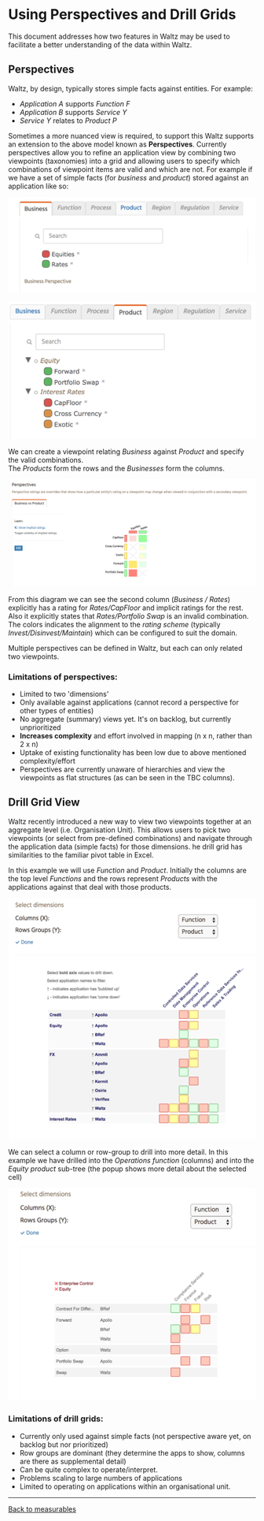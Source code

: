 # Using Perspectives and Drill Grids

This document addresses how two features in Waltz may be used to facilitate a better understanding of the 
data within Waltz.

## Perspectives

Waltz, by design, typically stores simple facts against entities.  For example:

- _Application A_ supports _Function F_
- _Application B_ supports _Service Y_
- _Service Y_ relates to _Product P_

Sometimes a more nuanced view is required, to support this Waltz supports an extension to the above model 
known as **Perspectives**.  Currently perspectives allow you to refine an application view by combining two 
viewpoints (taxonomies) into a grid and allowing users to specify which combinations of viewpoint items 
are valid and which are not.  For example if we have a set of simple facts (for _business_ and 
_product_) stored against an application like so:

![Business Ratings](images/business_ratings.png)

![Product Ratings](images/product_ratings.png)


We can create a viewpoint relating _Business_ against _Product_ and specify the valid combinations.  
The _Products_ form the rows and the _Businesses_ form the columns.

![Perspective](images/business_product_perspective.png)

From this diagram we can see the second column (_Business / Rates_) explicitly has a rating 
for _Rates/CapFloor_ and implicit ratings for the rest.  Also it explicitly states 
that _Rates/Portfolio Swap_ is an invalid combination. The colors indicates the alignment
to the *rating scheme* (typically _Invest/Disinvest/Maintain_) which can be configured to 
suit the domain.  

Multiple perspectives can be defined in Waltz, but each can only related two viewpoints.


### Limitations of perspectives:

- Limited to two 'dimensions'
- Only available against applications (cannot record a perspective for other types of entities)
- No aggregate (summary) views yet. It's on backlog, but currently unprioritized
- **Increases complexity** and effort involved in mapping (n x n, rather than 2 x n)
- Uptake of existing functionality has been low due to above mentioned complexity/effort
- Perspectives are currently unaware of hierarchies and view the viewpoints as flat structures
  (as can be seen in the TBC columns).


## Drill Grid View

Waltz recently introduced a new way to view two viewpoints together at an aggregate level 
(i.e. Organisation Unit).  This allows users to pick two viewpoints (or select from pre-defined 
combinations) and navigate through the application data (simple facts) for those dimensions. 
 he drill grid has similarities to the familiar pivot table in Excel. 

In this example we will use _Function_ and _Product_.  Initially the columns are the top level 
_Functions_ and the rows represent _Products_ with the applications against that deal with those
 products.

![Drill Grid](images/drill_grid_1.png)
 
We can select a column or row-group to drill into more detail.  In this example we have drilled into 
the _Operations function_ (columns) and into the _Equity product_ sub-tree (the popup shows more detail about the selected cell)
 
![Drill Grid](images/drill_grid_2.png)
 
### Limitations of drill grids:
- Currently only used against simple facts (not perspective aware yet, on backlog but nor prioritized)
- Row groups are dominant (they determine the apps to show, columns are there as supplemental detail)
- Can be quite complex to operate/interpret.
- Problems scaling to large numbers of applications
- Limited to operating on applications within an organisational unit.

---
[Back to measurables](README.md)